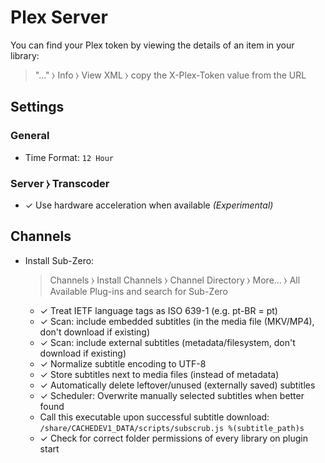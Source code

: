 # Plex Server

You can find your Plex token by viewing the details of an item in your library:
> "…" ⧽ Info ⧽ View XML ⧽ copy the X-Plex-Token value from the URL

## Settings

### General

  * Time Format: `12 Hour`

### Server ⧽ Transcoder

  * ✓ Use hardware acceleration when available *(Experimental)*

## Channels

  * Install Sub-Zero:<br>
    > Channels ⧽ Install Channels ⧽ Channel Directory ⧽ More… ⧽ All Available Plug-ins
    and search for Sub-Zero

    * ✓ Treat IETF language tags as ISO 639-1 (e.g. pt-BR = pt)
    * ✓ Scan: include embedded subtitles (in the media file (MKV/MP4), don't download if existing)
    * ✓ Scan: include external subtitles (metadata/filesystem, don't download if existing)
    * ✓ Normalize subtitle encoding to UTF-8
    * ✓ Store subtitles next to media files (instead of metadata)
    * ✓ Automatically delete leftover/unused (externally saved) subtitles
    * ✓ Scheduler: Overwrite manually selected subtitles when better found
    * Call this executable upon successful subtitle download:<br>
      `/share/CACHEDEV1_DATA/scripts/subscrub.js %(subtitle_path)s`
    * ✓ Check for correct folder permissions of every library on plugin start
